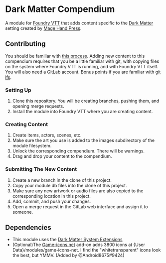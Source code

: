 # Dark Matter Compendium
A module for [Foundry VTT](https://foundryvtt.com/) that adds content specific
to the [Dark Matter](https://darkmatter.magehandpress.com/) setting created by
[Mage Hand Press](https://store.magehandpress.com/).

## Contributing

You should be familiar with
[this process](https://foundryvtt.com/article/compendium/). Adding new content
to this compendium requires that you be a little familiar with git, with
copying files on the system where Foundry VTT is running, and with Foundry VTT
itself. You will also need a GitLab account. Bonus points if you are familiar
with [git lfs](https://docs.gitlab.com/ee/topics/git/lfs/).

### Setting Up
1. Clone this repository. You will be creating branches, pushing them, and
  opening merge requests.
2. Install the module into Foundry VTT where you are creating content.

### Creating Content
1. Create items, actors, scenes, etc.
2. Make sure the art you use is added to the images subdirectory of the module
  filesystem.
3. Unlock the corresponding compendium. There will be warnings.
4. Drag and drop your content to the compendium.

### Submitting The New Content
1. Create a new branch in the clone of this project.
2. Copy your module db files into the clone of this project.
3. Make sure any new artwork or audio files are also copied to the
  corresponding location in this project.
4. Add, commit, and push your changes.
5. Open a merge request in the GitLab web interface and assign it to someone.

## Dependencies

* This module uses the [Dark Matter System Extensions](https://gitlab.com/csmcfarland/dme)
* (Optional)The [Game-icons.net](https://github.com/datdamnzotz/icons/blob/master/README-FoundryVTT.md)
  add-on adds 3800 icons at {User Data}/modules/game-icons-net. I find the "whitetransparent"
  icons look the best, but YMMV. (Added by @Android8675#9424)
